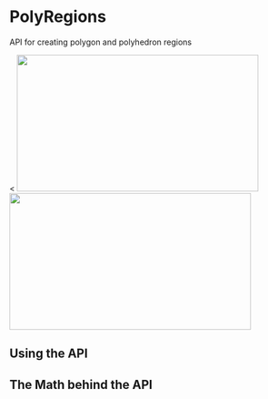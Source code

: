 # PolyRegions
API for creating polygon and polyhedron regions

<
<img src="https://i.imgur.com/kLQzIyR.gif" width="425" height="240"/> <img src="https://i.imgur.com/JbcytCi.gif" width="425" height="240"/>

## Using the API

## The Math behind the API
